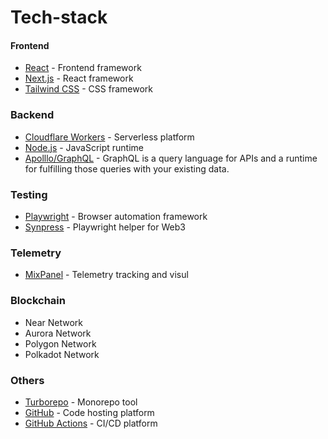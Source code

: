 # Tech-stack

#### Frontend

- [React](https://reactjs.org/) - Frontend framework
- [Next.js](https://nextjs.org/) - React framework
- [Tailwind CSS](https://tailwindcss.com/) - CSS framework

  
### Backend

- [Cloudflare Workers](https://workers.cloudflare.com/) - Serverless platform
- [Node.js](https://nodejs.org/en/) - JavaScript runtime
- [Apolllo/GraphQL](https://www.apollographql.com/) - GraphQL is a query language for APIs and a runtime for fulfilling those queries with your existing data.

  
### Testing

- [Playwright](https://playwright.dev/) - Browser automation framework
- [Synpress](https://github.com/Synthetixio/synpress) - Playwright helper for Web3


### Telemetry

- [MixPanel](https://mixpanel.com/) - Telemetry tracking and visul


### Blockchain

- Near Network
- Aurora Network
- Polygon Network
- Polkadot Network

### Others

- [Turborepo](https://turbo.build/) - Monorepo tool
- [GitHub](https://github.com/) - Code hosting platform
- [GitHub Actions](https://github.com/features/actions/) - CI/CD platform